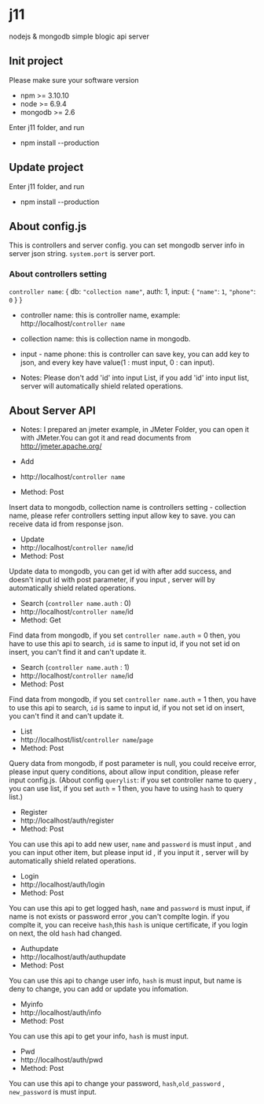# j11
nodejs &amp; mongodb simple blogic api server

## Init project
Please make sure your software version
* npm >= 3.10.10
* node >= 6.9.4
* mongodb >= 2.6

Enter j11 folder, and run
* npm install --production

## Update project
Enter j11 folder, and run
* npm install --production

## About config.js
This is controllers and server config.
you can set mongodb server info in server json string.
`system.port` is server port.

### About controllers setting
`controller name`: {
  db: `"collection name"`,
  auth: 1,
  input: {
    `"name"`: `1`,
    `"phone"`: `0`
  }
}
* controller name:
this is controller name, example:
http://localhost/`controller name`
* collection name:
this is collection name in mongodb.
* input - name phone:
this is controller can save key, you can add key to json, and every key have value(1 : must input, 0 : can input).


* Notes:
Please don't add 'id' into input List, if you add 'id' into input list, server will automatically shield related operations.

## About Server API
* Notes:
I prepared an jmeter example, in JMeter Folder, you can open it with JMeter.You can got it and read documents from http://jmeter.apache.org/

* Add
* http://localhost/`controller name`
* Method: Post

Insert data to mongodb, collection name is controllers setting - collection name, please refer controllers setting input allow key to save. you can receive data id from response json.

* Update
* http://localhost/`controller name`/id
* Method: Post

Update data to mongodb, you can get id with after add success, and doesn't input id with post parameter, if you input , server will by automatically shield related operations.

* Search (`controller name.auth` : 0)
* http://localhost/`controller name`/id
* Method: Get

Find data from mongodb, if you set `controller name.auth` = 0 then, you have to use this api to search, `id` is same to input id, if you not set id on insert, you can't find it and can't update it.

* Search (`controller name.auth` : 1)
* http://localhost/`controller name`/id
* Method: Post

Find data from mongodb, if you set `controller name.auth` = 1 then, you have to use this api to search, `id` is same to input id, if you not set id on insert, you can't find it and can't update it.

* List
* http://localhost/list/`controller name`/`page`
* Method: Post

Query data from mongodb, if post parameter is null, you could receive error, please input query conditions, about allow input condition, please refer input config.js.
(About config `querylist`: if you set controller name to query , you can use list, if you set `auth` = 1 then, you have to using `hash` to query list.)

* Register
* http://localhost/auth/register
* Method: Post

You can use this api to add new user, `name` and `password` is must input , and you can input other item, but please input id , if you input it , server will by automatically shield related operations.

* Login
* http://localhost/auth/login
* Method: Post

You can use this api to get logged hash, `name` and `password` is must input, if name is not exists or password error ,you can't complte login. if you complte it, you can receive `hash`,this `hash` is unique certificate, if you login on next, the old `hash` had changed.

* Authupdate
* http://localhost/auth/authupdate
* Method: Post

You can use this api to change user info, `hash` is must input, but name is deny to change, you can add or update you infomation.

* Myinfo
* http://localhost/auth/info
* Method: Post

You can use this api to get your info, `hash` is must input.

* Pwd
* http://localhost/auth/pwd
* Method: Post

You can use this api to change your password, `hash`,`old_password` , `new_password`  is must input.

